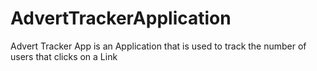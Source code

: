# AdvertTrackerApplication
Advert Tracker App is an Application that is used to track the number of users that clicks on a Link
